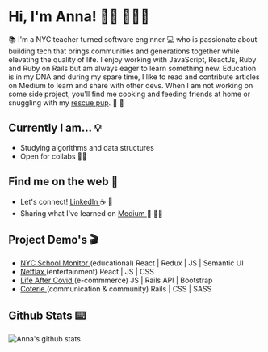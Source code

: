 # Hi, I'm Anna! 👋🏻 👩🏽‍💻

📚 I'm a NYC teacher turned software enginner 💻 who is passionate about building tech that brings communities and generations together while elevating the quality of life. I enjoy working with JavaScript, ReactJs, Ruby and Ruby on Rails but am always eager to learn something new. Education is in my DNA and during my spare time, I like to read and contribute articles on Medium to learn and share with other devs. When I am not working on some side project, you'll find me cooking and feeding friends at home or snuggling with my <a href="https://www.instagram.com/coopersadventuresnyc/">rescue pup</a>. 🐶 🌵

## Currently I am... 💡
* Studying algorithms and data structures
* Open for collabs ✌🏼

## Find me on the web 🍑
- Let's connect! <a href="https://www.linkedin.com/in/devannakim/"> LinkedIn </a> ☕️ 🥯
- Sharing what I've learned on  <a href="https://medium.com/@dear.hyunji"> Medium </a> 💬 ✍🏼

## Project Demo's 🎬
- <a href="https://youtu.be/XhGUIsml7eE"> NYC School Monitor </a>(educational) React | Redux | JS | Semantic UI
- <a href="https://youtu.be/hAE1uylB2h4"> Netflax </a> (entertainment) React | JS | CSS
- <a href="https://youtu.be/Krfr_3usRQk"> Life After Covid </a>(e-commmerce) JS | Rails API | Bootstrap
- <a href="https://youtu.be/nC7PQP0Lf2o"> Coterie </a>(communication & community) Rails | CSS | SASS 

## Github Stats ⌨️
![Anna's github stats](https://github-readme-stats.vercel.app/api?username=iannakim&theme=blueberry&show_icons=true)
